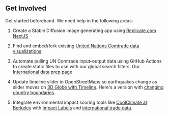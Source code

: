 ## Get Involved

Get started beforehand.  We need help in the following areas:  

1. Create a Stable Diffusion image generating app using <a href="https://replicate.com/docs/get-started/nextjs">Replicate.com NextJS</a>

2. Find and embed/fork existing [United Nations Comtrade data visualizations](https://comtradeplus.un.org/Visualization/Labs). 

3. Automate pulling UN Comtrade input-output data using GitHub Actions to create static files to use with our global search filters. Our <a href="/data-pipeline/international/">International data prep</a> page  

3. Update timeline slider in OpenStreetMaps so earthquakes change as slider moves on <a href="https://model.earth/country-data/map/">3D Globe with Timeline</a>. Here's a version with [changing country boundaries](/mbgl-timeslider/demo/).

4. Integrate environmental impact scoring tools like [CoolClimate at Berkeley](https://coolclimate.berkeley.edu/calculator) with [Impact Labels](/community/projects/#widgets) and [international trade data](/data-pipeline/). 

<!--
3. Add to our [interface in Figma](https://www.figma.com/file/mVZUSQCMBsIMu9bp7Y8qsS/Neighborhood-Impact-Footprint?node-id=18%3A6) for showing everyone's real-time score for 24 impact areas. Install [Figma Unify](https://www.figma.com/community/plugin/1009866256233241860/Unify%3A-Figma-to-React%2C-React-Native-and-HTML%2FCSS) to convert Figma components into clean React.  
4. Explore [NextJS](https://nextjs.org/) using our [Engine-Storybook](https://github.com/localsite/engine-storybook) repo.  
-->

